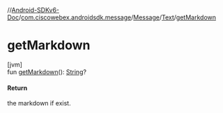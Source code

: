 //[Android-SDKv6-Doc](../../../../index.md)/[com.ciscowebex.androidsdk.message](../../index.md)/[Message](../index.md)/[Text](index.md)/[getMarkdown](get-markdown.md)

# getMarkdown

[jvm]\
fun [getMarkdown](get-markdown.md)(): [String](https://kotlinlang.org/api/latest/jvm/stdlib/kotlin/-string/index.html)?

#### Return

the markdown if exist.

